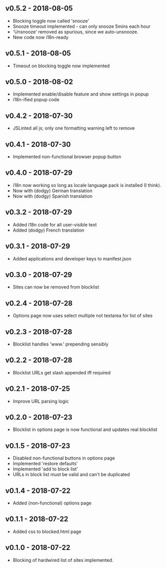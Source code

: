 ## v0.5.2 - 2018-08-05
* Blocking toggle now called 'snooze'
* Snooze timeout implemented - can only snooze 5mins each hour
* 'Unsnooze' removed as spurious, since we auto-unsnooze.
* New code now i18n-ready

## v0.5.1 - 2018-08-05
* Timeout on blocking toggle now implemented

## v0.5.0 - 2018-08-02
* Implemented enable/disable feature and show settings in popup
* i18n-ified popup code

## v0.4.2 - 2018-07-30
* JSLinted all js; only one formatting warning left to remove

## v0.4.1 - 2018-07-30
* Implemented non-functional browser popup button

## v0.4.0 - 2018-07-29
* i18n now working so long as locale language pack is installed (I think).
* Now with (dodgy) German translation
* Now with (dodgy) Spanish translation

## v0.3.2 - 2018-07-29
* Added i18n code for all user-visible text
* Added (dodgy) French translation

## v0.3.1 - 2018-07-29
* Added applications and developer keys to manifest.json

## v0.3.0 - 2018-07-29
* Sites can now be removed from blocklist

## v0.2.4 - 2018-07-28
* Options page now uses select multiple not textarea for list of sites

## v0.2.3 - 2018-07-28
* Blocklist handles 'www.' prepending sensibly

## v0.2.2 - 2018-07-28
* Blocklist URLs get slash appended iff required

## v0.2.1 - 2018-07-25
* Improve URL parsing logic

## v0.2.0 - 2018-07-23
* Blocklist in options page is now functional and updates real blocklist

## v0.1.5 - 2018-07-23
* Disabled non-functional buttons in options page
* Implemented 'restore defaults'
* Implemented 'add to block list'
* URLs in block list must be valid and can't be duplicated

## v0.1.4 - 2018-07-22
* Added (non-functional) options page

## v0.1.1 - 2018-07-22
* Added css to blocked.html page

## v0.1.0 - 2018-07-22
* Blocking of hardwired list of sites implemented.
